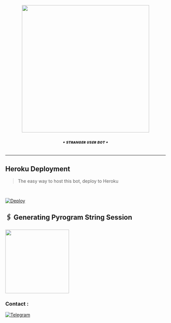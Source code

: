 <p align="center"><a href="https://t.me/PyXen"><img src="https://files.catbox.moe/uufiry.jpg" width="400"></a></p>
</p>
<h6 align="center">
  <b>• sᴛʀᴀɴɢᴇʀ ᴜsᴇʀ ʙᴏᴛ •</b>
</h6>

----

<h2> Heroku Deployment </h2>

> The easy way to host this bot, deploy to Heroku 
<br>

[![Deploy](https://www.herokucdn.com/deploy/button.svg)](https://dashboard.heroku.com/new?template=https://github.com/bolt9923/sinx2)

## 🖇 Generating Pyrogram String Session

<p>
<a href="https://t.me/StringSesssionGeneratorRobot"><img src="https://img.shields.io/badge/TG%20String%20Gen%20Bot-blueviolet?style=for-the-badge&logo=appveyor" width="200""/></a>

### Contact :
<a href="https://t.me/SHIVANSH474"><img title="Telegram" src="https://img.shields.io/badge/Telegram-%23000000.svg?&style=for-the-badge&logo=telegram&logoColor=61DAFB"></a>
